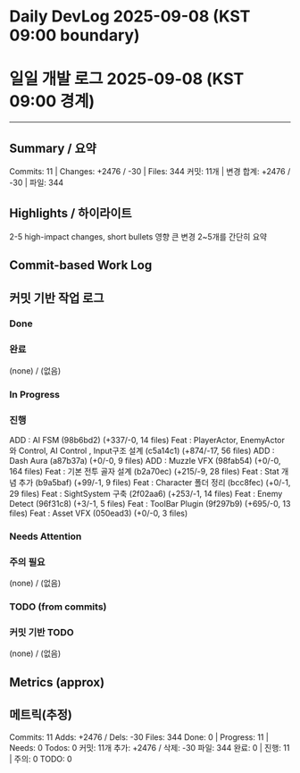 ﻿# Daily DevLog 2025-09-08 (KST 09:00 boundary)
# 일일 개발 로그 2025-09-08 (KST 09:00 경계)

---

## Summary / 요약
Commits: 11 | Changes: +2476 / -30 | Files: 344
커밋: 11개 | 변경 합계: +2476 / -30 | 파일: 344

## Highlights / 하이라이트
2-5 high-impact changes, short bullets
영향 큰 변경 2~5개를 간단히 요약

## Commit-based Work Log
## 커밋 기반 작업 로그

### Done
### 완료
(none) / (없음)

### In Progress
### 진행
ADD : AI FSM (98b6bd2) (+337/-0, 14 files)
Feat : PlayerActor, EnemyActor와 Control, AI Control , Input구조 설계 (c5a14c1) (+874/-17, 56 files)
ADD : Dash Aura (a87b37a) (+0/-0, 9 files)
ADD : Muzzle VFX (98fab54) (+0/-0, 164 files)
Feat : 기본 전투 골자 설계 (b2a70ec) (+215/-9, 28 files)
Feat : Stat 개념 추가 (b9a5baf) (+99/-1, 9 files)
Feat : Character 폴더 정리 (bcc8fec) (+0/-1, 29 files)
Feat : SightSystem 구축 (2f02aa6) (+253/-1, 14 files)
Feat : Enemy Detect (96f31c8) (+3/-1, 5 files)
Feat : ToolBar Plugin (9f297b9) (+695/-0, 13 files)
Feat : Asset VFX (050ead3) (+0/-0, 3 files)

### Needs Attention
### 주의 필요
(none) / (없음)

### TODO (from commits)
### 커밋 기반 TODO
(none) / (없음)

## Metrics (approx)
## 메트릭(추정)
Commits: 11
Adds: +2476 / Dels: -30
Files: 344
Done: 0 | Progress: 11 | Needs: 0
Todos: 0
커밋: 11개
추가: +2476 / 삭제: -30
파일: 344
완료: 0 | 진행: 11 | 주의: 0
TODO: 0

